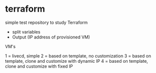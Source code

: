 # terraform
simple test repository to study Terraform


- split variables
- Output (IP address of provisioned VM)



VM's

1 = livecd, simple
2 = based on template, no customization
3 = based on template, clone and customize with dynamic IP
4 = based on template, clone and customize with fixed IP
